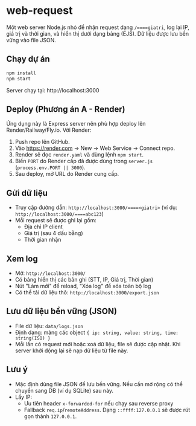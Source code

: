 # web-request

Một web server Node.js nhỏ để nhận request dạng `/====giatri`, log lại IP, giá trị và thời gian, và hiển thị dưới dạng bảng (EJS). Dữ liệu được lưu bền vững vào file JSON.

## Chạy dự án

```cmd
npm install
npm start
```

Server chạy tại: http://localhost:3000

## Deploy (Phương án A - Render)

Ứng dụng này là Express server nên phù hợp deploy lên Render/Railway/Fly.io. Với Render:

1. Push repo lên GitHub.
2. Vào https://render.com → New → Web Service → Connect repo.
3. Render sẽ đọc `render.yaml` và dùng lệnh `npm start`.
4. Biến `PORT` do Render cấp đã được dùng trong `server.js` (`process.env.PORT || 3000`).
5. Sau deploy, mở URL do Render cung cấp.

## Gửi dữ liệu
- Truy cập đường dẫn: `http://localhost:3000/====<giatri>` (ví dụ: `http://localhost:3000/====abc123`)
- Mỗi request sẽ được ghi lại gồm:
  - Địa chỉ IP client
  - Giá trị (sau 4 dấu bằng)
  - Thời gian nhận

## Xem log
- Mở: `http://localhost:3000/`
- Có bảng hiển thị các bản ghi (STT, IP, Giá trị, Thời gian)
- Nút "Làm mới" để reload, "Xóa log" để xóa toàn bộ log
- Có thể tải dữ liệu thô: `http://localhost:3000/export.json`

## Lưu dữ liệu bền vững (JSON)
- File dữ liệu: `data/logs.json`
- Định dạng: mảng các object `{ ip: string, value: string, time: string(ISO) }`
- Mỗi lần có request mới hoặc xoá dữ liệu, file sẽ được cập nhật. Khi server khởi động lại sẽ nạp dữ liệu từ file này.

## Lưu ý
- Mặc định dùng file JSON để lưu bền vững. Nếu cần mở rộng có thể chuyển sang DB (ví dụ SQLite) sau này.
- Lấy IP:
  - Ưu tiên header `x-forwarded-for` nếu chạy sau reverse proxy
  - Fallback `req.ip`/`remoteAddress`. Dạng `::ffff:127.0.0.1` sẽ được rút gọn thành `127.0.0.1`.
